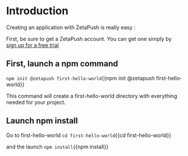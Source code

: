 # Introduction

Creating an application with ZetaPush is really easy :

First, be sure to get a ZetaPush account. You can get one simply by  
[sign up for a free trial](https://testcache.zetapush.com/sign-up-for-a-free-trial/)


## First, launch a npm command

`npm init @zetapush first-hello-world`{{npm init @zetapush first-hello-world}}  

This command will create a first-hello-world directory with everything needed for your project.

## Launch npm install

Go to first-hello-world `cd first-hello-world`{{cd first-hello-world}}

and the launch `npm install`{{npm install}}

